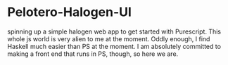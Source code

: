# Pelotero-Halogen-UI
spinning up a simple halogen web app to get started with Purescript.  This whole js world is very alien to me at the moment.  Oddly enough, I find Haskell much easier than PS at the moment.  I am absolutely committed to making a front end that runs in PS, though, so here we are.
